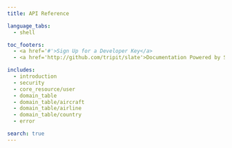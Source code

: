 ```yaml
---
title: API Reference

language_tabs:
  - shell

toc_footers:
  - <a href='#'>Sign Up for a Developer Key</a>
  - <a href='http://github.com/tripit/slate'>Documentation Powered by Slate</a>

includes:
  - introduction
  - security
  - core_resource/user
  - domain_table
  - domain_table/aircraft
  - domain_table/airline
  - domain_table/country
  - error

search: true
---
```



